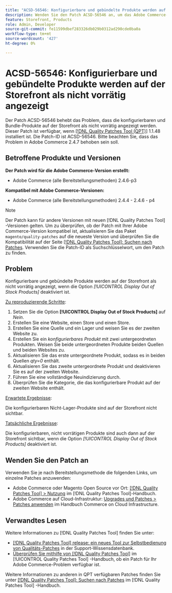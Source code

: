 ```yaml
---
title: "ACSD-56546: Konfigurierbare und gebündelte Produkte werden auf der Storefront als nicht vorrätig angezeigt."
description: Wenden Sie den Patch ACSD-56546 an, um das Adobe Commerce-Problem zu beheben, bei dem die konfigurierbaren und Bundle-Produkte auf der Storefront als nicht vorrätig angezeigt werden, wenn die Konfigurationsoption *[!UICONTROL Display Out of Stock Products]* deaktiviert ist.
feature: Storefront, Products
role: Admin, Developer
source-git-commit: fe11599dbef283326db029b0312ad290cde0ba0a
workflow-type: tm+mt
source-wordcount: '427'
ht-degree: 0%

---
```


# ACSD-56546: Konfigurierbare und gebündelte Produkte werden auf der Storefront als nicht vorrätig angezeigt

Der Patch ACSD-56546 behebt das Problem, dass die konfigurierbaren und Bundle-Produkte auf der Storefront als nicht vorrätig angezeigt werden. Dieser Patch ist verfügbar, wenn [[!DNL Quality Patches Tool (QPT)]](https://experienceleague.adobe.com/en/docs/commerce-knowledge-base/kb/announcements/commerce-announcements/magento-quality-patches-released-new-tool-to-self-serve-quality-patches) 1.1.48 installiert ist. Die Patch-ID ist ACSD-56546. Bitte beachten Sie, dass das Problem in Adobe Commerce 2.4.7 behoben sein soll.

## Betroffene Produkte und Versionen

**Der Patch wird für die Adobe Commerce-Version erstellt:**

* Adobe Commerce (alle Bereitstellungsmethoden) 2.4.6-p3

**Kompatibel mit Adobe Commerce-Versionen:**

* Adobe Commerce (alle Bereitstellungsmethoden) 2.4.4 - 2.4.6 - p4

>[!NOTE]
>
>Der Patch kann für andere Versionen mit neuen [!DNL Quality Patches Tool] -Versionen gelten. Um zu überprüfen, ob der Patch mit Ihrer Adobe Commerce-Version kompatibel ist, aktualisieren Sie das Paket `magento/quality-patches` auf die neueste Version und überprüfen Sie die Kompatibilität auf der Seite [[!DNL Quality Patches Tool]: Suchen nach Patches](https://experienceleague.adobe.com/tools/commerce-quality-patches/index.html). Verwenden Sie die Patch-ID als Suchschlüsselwort, um den Patch zu finden.

## Problem

Konfigurierbare und gebündelte Produkte werden auf der Storefront als nicht vorrätig angezeigt, wenn die Option *[!UICONTROL Display Out of Stock Products]* deaktiviert ist.

<u>Zu reproduzierende Schritte</u>:

1. Setzen Sie die Option **[!UICONTROL Display Out of Stock Products]** auf *Nein*.
1. Erstellen Sie eine Website, einen Store und einen Store.
1. Erstellen Sie eine Quelle und ein Lager und weisen Sie es der zweiten Website zu.
1. Erstellen Sie ein *konfigurierbares Produkt* mit zwei untergeordneten Produkten. Weisen Sie beide untergeordneten Produkte beiden Quellen und beiden Websites zu.
1. Aktualisieren Sie das erste untergeordnete Produkt, sodass es in beiden Quellen *qty=0* enthält.
1. Aktualisieren Sie das zweite untergeordnete Produkt und deaktivieren Sie es auf der zweiten Website.
1. Führen Sie eine vollständige Neuindizierung durch.
1. Überprüfen Sie die Kategorie, die das konfigurierbare Produkt auf der zweiten Website enthält.

<u>Erwartete Ergebnisse</u>:

Die konfigurierbaren Nicht-Lager-Produkte sind auf der Storefront nicht sichtbar.

<u>Tatsächliche Ergebnisse</u>:

Die konfigurierbaren, nicht vorrätigen Produkte sind auch dann auf der Storefront sichtbar, wenn die Option *[!UICONTROL Display Out of Stock Products]* deaktiviert ist.

## Wenden Sie den Patch an

Verwenden Sie je nach Bereitstellungsmethode die folgenden Links, um einzelne Patches anzuwenden:

* Adobe Commerce oder Magento Open Source vor Ort: [[!DNL Quality Patches Tool] > Nutzung](/help/tools/quality-patches-tool/usage.md) im [!DNL Quality Patches Tool]-Handbuch.
* Adobe Commerce auf Cloud-Infrastruktur: [Upgrades und Patches > Patches anwenden](https://experienceleague.adobe.com/docs/commerce-cloud-service/user-guide/develop/upgrade/apply-patches.html) im Handbuch Commerce on Cloud Infrastructure.

## Verwandtes Lesen

Weitere Informationen zu [!DNL Quality Patches Tool] finden Sie unter:

* [[!DNL Quality Patches Tool] release: ein neues Tool zur Selbstbedienung von Qualitäts-Patches](https://experienceleague.adobe.com/en/docs/commerce-knowledge-base/kb/announcements/commerce-announcements/magento-quality-patches-released-new-tool-to-self-serve-quality-patches) in der Support-Wissensdatenbank.
* [Überprüfen Sie mithilfe von  [!DNL Quality Patches Tool]](/help/tools/quality-patches-tool/patches-available-in-qpt/check-patch-for-magento-issue-with-magento-quality-patches.md) im [!UICONTROL Quality Patches Tool] -Handbuch, ob ein Patch für Ihr Adobe Commerce-Problem verfügbar ist.


Weitere Informationen zu anderen in QPT verfügbaren Patches finden Sie unter [[!DNL Quality Patches Tool]: Suchen nach Patches](https://experienceleague.adobe.com/tools/commerce-quality-patches/index.html) im [!DNL Quality Patches Tool] -Handbuch.
